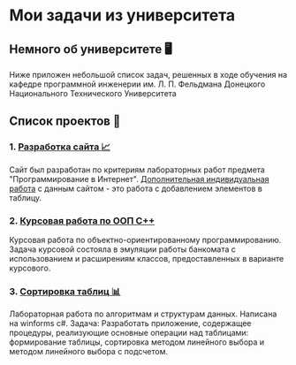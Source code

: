 # Мои задачи из университета
## Немного об университете 🖥
Ниже приложен небольшой список задач, решенных в ходе обучения на кафедре программной инженерии им. Л. П. Фельдмана Донецкого Национального Технического Университета

## Список проектов 📝
### 1. [Разработка сайта 📈](https://github.com/pulseneon/xeon.fun)

Сайт был разработан по критериям лабораторных работ предмета "Программирование в Интернет". [Дополнительная индивидуальная работа](https://github.com/pulseneon/xeon.fu-table) c данным сайтом - это работа с добавлением элементов в таблицу.

### 2. [Курсовая работа по ООП С++](https://github.com/pulseneon/ATM-emulation-coursework)

Курсовая работа по объектно-ориентированному программированию. Задача курсовой состояла в эмуляции работы банкомата с использованием и расширениям классов, предоставленных в варианте курсового. 

### 3. [Сортировка таблиц 📊](https://github.com/pulseneon/university-projects/tree/main/table%20sort)

Лабораторная работа по алгоритмам и структурам данных. Написана на winforms c#. Задача: Разработать приложение, содержащее процедуры, реализующие основные операции над таблицами: формирование таблицы, сортировка методом линейного выбора и методом линейного выбора с подсчетом.	
